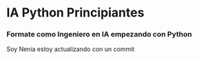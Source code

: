 # IA Python Principiantes
### Formate como Ingeniero en IA empezando con Python
Soy Nenia
estoy actualizando con un commit


